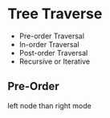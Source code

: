 # Tree Traverse

- Pre-order Traversal
- In-order Traversal
- Post-order Traversal
- Recursive or Iterative


## Pre-Order

left node than right mode



